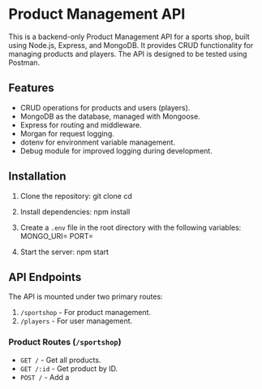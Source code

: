 # Product Management API

This is a backend-only Product Management API for a sports shop, built using Node.js, Express, and MongoDB. It provides CRUD functionality for managing products and players. The API is designed to be tested using Postman.

## Features

- CRUD operations for products and users (players).
- MongoDB as the database, managed with Mongoose.
- Express for routing and middleware.
- Morgan for request logging.
- dotenv for environment variable management.
- Debug module for improved logging during development.

## Installation

1. Clone the repository:
   git clone <repository-url>
   cd <repository-directory>

2. Install dependencies:
   npm install

3. Create a `.env` file in the root directory with the following variables:
   MONGO_URI=<Your MongoDB connection string>
   PORT=<Your desired port number>

4. Start the server:
   npm start

## API Endpoints

The API is mounted under two primary routes:

1. `/sportshop` - For product management.
2. `/players` - For user management.

### Product Routes (`/sportshop`)

- `GET /` - Get all products.
- `GET /:id` - Get product by ID.
- `POST /` - Add a
